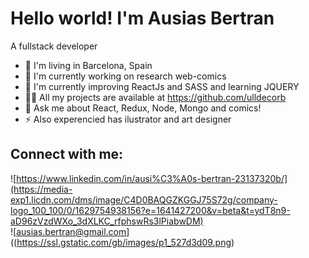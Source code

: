 # Hello world! I'm Ausias Bertran
A fullstack developer 

* 📍 I'm living in Barcelona, Spain
* 🔭 I'm currently working on research web-comics
* 🌱 I'm currently improving ReactJs and SASS and learning JQUERY
* 👩‍💻 All my projects are available at https://github.com/ulldecorb
* 💬 Ask me about React, Redux, Node, Mongo and comics!
* ⚡ Also experencied has ilustrator and art designer

## Connect with me:
![https://www.linkedin.com/in/ausi%C3%A0s-bertran-23137320b/](https://media-exp1.licdn.com/dms/image/C4D0BAQGZKGGJ75S72g/company-logo_100_100/0/1629754938156?e=1641427200&v=beta&t=ydT8n9-aD96zVzdWXo_3dXLKC_rfphswRs3lPiabwDM)  
![ausias.bertran@gmail.com]((https://ssl.gstatic.com/gb/images/p1_527d3d09.png) 

<!-- ## Languajes and Tools: -->

